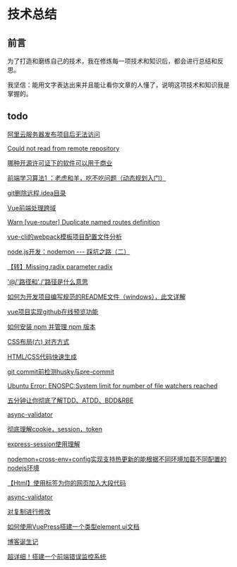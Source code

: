  
 # 技术总结
 ## 前言
 为了打造和磨练自己的技术，我在修炼每一项技术和知识后，都会进行总结和反思。
 
 我坚信：能用文字表达出来并且能让看你文章的人懂了，说明这项技术和知识我是掌握的。

 ## todo
 [阿里云服务器发布项目后无法访问](https://app.csdn.net/runner1920/article/details/79035651)

 [Could not read from remote repository](https://app.csdn.net/donkor_/article/details/77502800)

 [哪种开源许可证下的软件可以用于商业](https://www.cnblogs.com/etangyushan/p/4224075.html)

 [前端学习算法1 ：老虎和羊，吃不吃问题（动态规划入门）](https://react-juejin.foreversnsd.cn/post/5c5ba697f265da2d8b6319f6)

 [git删除远程.idea目录](https://app.csdn.net/maxiaoyin111111/article/details/81781550)

 [Vue前端处理跨域](https://www.jianshu.com/p/190417491124)

 [Warn  [vue-router] Duplicate named routes definition](https://app.csdn.net/qq_36069339/article/details/83147516)

 [vue-cli的webpack模板项目配置文件分析](https://www.cnblogs.com/sxz2008/p/6699127.html)

 [node.js开发：nodemon --- 踩坑之路（二）](https://app.csdn.net/qq_31808899/article/details/80520332)

 [【转】Missing radix parameter radix](https://app.csdn.net/katecatecake/article/details/78817019)

 ['@/'路径和'./'路径是什么意思](https://app.csdn.net/qq_28319203/article/details/81004836)


 [如何为开发项目编写规范的README文件（windows），此文详解](https://www.cnblogs.com/wj-1314/p/8547763.html)

 [vue项目实现github在线预览功能](https://www.jb51.net/article/142307.htm)


 [如何安装 npm 并管理 npm 版本](https://www.npmjs.cn/getting-started/installing-node/)

 [CSS布局(六) 对齐方式](https://www.cnblogs.com/chaixiaozhi/p/8490725.html)

 [HTML/CSS代码快速生成](https://app.csdn.net/zhw0596/article/details/79584937)

 [git commit前检测husky与pre-commit](https://www.jianshu.com/p/f0d31f92bfab)

[Ubuntu Error: ENOSPC:System limit for number of file watchers reached](https://blog.csdn.net/weixin_43760383/article/details/84326032)

[五分钟让你彻底了解TDD、ATDD、BDD&RBE](https://mp.weixin.qq.com/s/KCrkL4NeuZeZvTu5Sc6B_g)

[async-validator](https://github.com/yiminghe/async-validator)

[彻底理解cookie，session，token](https://www.cnblogs.com/moyand/p/9047978.html)

[express-session使用理解](https://www.cnblogs.com/xiashan17/p/5897282.html)

[nodemon+cross-env+config实现支持热更新的能根据不同环境加载不同配置的nodejs环境](https://www.jianshu.com/p/7002bd47f3b0)

[【Html】使用标签为你的网页加入大段代码](https://blog.csdn.net/happyhaojie/article/details/50184949)

[async-validator](https://github.com/yiminghe/async-validator)

[对复制进行修改](https://slbyml.github.io/saves/blog.html#%E5%AF%B9%E5%A4%8D%E5%88%B6%E8%BF%9B%E8%A1%8C%E4%BF%AE%E6%94%B9)

[如何使用VuePress搭建一个类型element ui文档](https://www.jb51.net/article/156264.htm)

[博客诞生记](https://slbyml.github.io/saves/blog.html)

[超详细！搭建一个前端错误监控系统](https://zhuanlan.zhihu.com/p/51446011)
